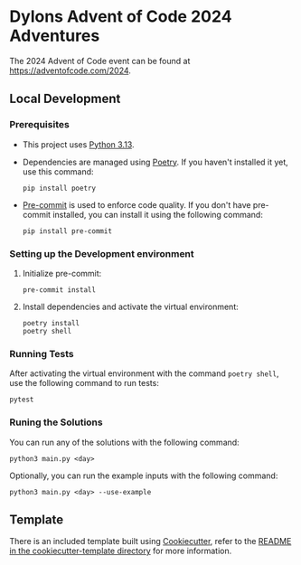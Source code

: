 # Dylons Advent of Code 2024 Adventures

The 2024 Advent of Code event can be found at <https://adventofcode.com/2024>.

## Local Development

### Prerequisites

* This project uses [Python 3.13](https://www.python.org/downloads/release/python-3130/).
* Dependencies are managed using [Poetry](https://python-poetry.org/docs/#installation). If you haven't installed it yet, use this command:

    ```shell
    pip install poetry
    ```

* [Pre-commit](https://pre-commit.com/) is used to enforce code quality. If you don't have pre-commit installed, you can install it using the following command:

    ```shell
    pip install pre-commit
    ```

### Setting up the Development environment

1. Initialize pre-commit:

    ```shell
    pre-commit install
    ```

2. Install dependencies and activate the virtual environment:

    ```shell
    poetry install
    poetry shell
    ```

### Running Tests

After activating the virtual environment with the command `poetry shell`, use the following command to run tests:

```shell
pytest
```

### Runing the Solutions

You can run any of the solutions with the following command:

```shell
python3 main.py <day>
```

Optionally, you can run the example inputs with the following command:

```shell
python3 main.py <day> --use-example
```

## Template

There is an included template built using [Cookiecutter](https://cookiecutter.readthedocs.io/en/stable/), refer to the [README in the cookiecutter-template directory](/cookiecutter-template/README.md) for more information.
